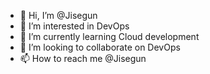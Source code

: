 - 👋 Hi, I’m @Jisegun
- 👀 I’m interested in DevOps
- 🌱 I’m currently learning Cloud development
- 💞️ I’m looking to collaborate on DevOps
- 📫 How to reach me @Jisegun

<!---
Jisegun/Jisegun is a ✨ special ✨ repository because its `README.md` (this file) appears on your GitHub profile.
You can click the Preview link to take a look at your changes.
--->
